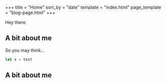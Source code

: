 +++
title = "Home"
sort_by = "date"
template = "index.html"
page_template = "blog-page.html"
+++

Hey there.

## A bit about me
So you may think...

```rust
let x = test
```

## A bit about me

